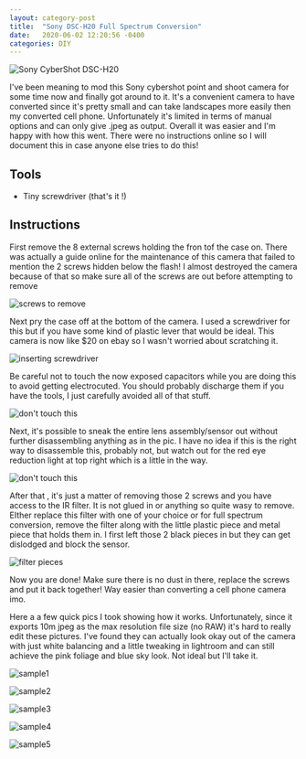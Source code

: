 ```yaml
---
layout: category-post
title:  "Sony DSC-H20 Full Spectrum Conversion"
date:   2020-06-02 12:20:56 -0400
categories: DIY
---
```


![Sony CyberShot DSC-H20](/assets/ir2/cybershot.jpg)

I've been meaning to mod this Sony cybershot point and shoot camera for some time now and finally got around to it. It's a convenient camera to have converted since it's pretty small and can take landscapes more easily then my converted cell phone. Unfortunately it's limited in terms of manual options and can only give .jpeg as output. Overall it was easier and I'm happy with how this went. There were no instructions online so I will document this in case anyone else tries to do this!

## Tools

- Tiny screwdriver (that's it !)

## Instructions

First remove the 8 external screws holding the fron tof the case on. There was actually a guide online for the maintenance of this camera that failed to mention the 2 screws hidden below the flash! I almost destroyed the camera because of that so make sure all of the screws are out before attempting to remove

![screws to remove](/assets/ir2/screws.jpg)

Next pry the case off at the bottom of the camera. I used a screwdriver for this but if you have some kind of plastic lever that would be ideal. This camera is now like $20 on ebay so I wasn't worried about scratching it.

![inserting screwdriver](/assets/ir2/pry.jpg)

Be careful not to touch the now exposed capacitors while you are doing this to avoid getting electrocuted. You should probably discharge them if you have the tools, I just carefully avoided all of that stuff.

![don't touch this](/assets/ir2/caseoff.jpg)

Next, it's possible to sneak the entire lens assembly/sensor out without further disassembling anything as in the pic. I have no idea if this is the right way to disassemble this, probably not, but watch out for the red eye reduction light at top right which is a little in the way.

![don't touch this](/assets/ir2/screws2.jpg)

After that , it's just a matter of removing those 2 screws and you have access to the IR filter. It is not glued in or anything so quite wasy to remove. EIther replace this filter with one of your choice or for full spectrum conversion, remove the filter along with the little plastic piece and metal piece that holds them in. I first left those 2 black pieces in but they can get dislodged and block the sensor. 

![filter pieces](/assets/ir2/filter.jpg)

Now you are done! Make sure there is no dust in there, replace the screws and put it back together! Way easier than converting a cell phone camera imo.

Here a a few quick pics I took showing how it works. Unfortunately, since it exports 10m jpeg as the max resolution file size (no RAW) it's hard to really edit these pictures. I've found they can actually look okay out of the camera with just white balancing and a little tweaking in lightroom and can still achieve the pink foliage and blue sky look. Not ideal but I'll take it. 

![sample1](/assets/ir2/1.jpg)

![sample2](/assets/ir2/2.jpg)

![sample3](/assets/ir2/3.jpg)

![sample4](/assets/ir2/4.jpg)

![sample5](/assets/ir2/5.jpg)
